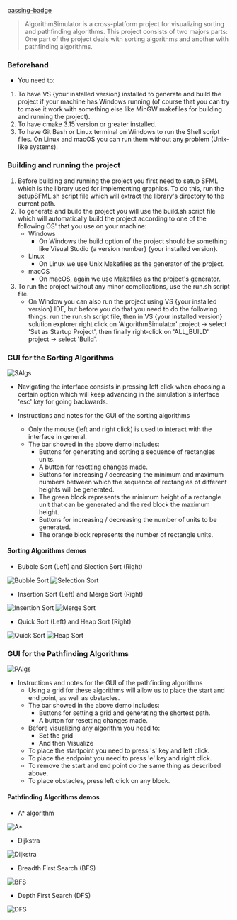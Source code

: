 [passing-badge](https://img.shields.io/badge/Visual%20Studio%2017%202022-passing-green?style=plastic&logo=appveyor)

> AlgorithmSimulator is a cross-platform project for visualizing sorting and pathfinding algorithms.
> This project consists of two majors parts: One part of the project deals with sorting algorithms and another with pathfinding algorithms.

### Beforehand

* You need to:

1. To have VS {your installed version} installed to generate and build the project if your machine has Windows running (of course that you can try to make it work with something else like MinGW makefiles for building and running the project).
2. To have cmake 3.15 version or greater installed.
3. To have Git Bash or Linux terminal on Windows to run the Shell script files. On Linux and macOS you can run them without any problem (Unix-like systems).


### Building and running the project 

1. Before building and running the project you first need to setup SFML which is the library used for implementing graphics. 
To do this, run the setupSFML.sh script file which will extract the library's directory to the current path. 
2. To generate and build the project you will use the build.sh script file which will automatically build the project according to one of the following OS' that you use on your machine:
	* Windows
		* On Windows the build option of the project should be something like Visual Studio {a version number} {your installed version}.
	* Linux 
		* On Linux we use Unix Makefiles as the generator of the project.
	* macOS
		* On macOS, again we use Makefiles as the project's generator.
3. To run the project without any minor complications, use the run.sh script file.
	* On Window you can also run the project using VS {your installed version} IDE, but before you do that you need to do the following things: run the run.sh script file, then in VS {your installed version} solution explorer right click on 'AlgorithmSimulator' project -> select 'Set as Startup Project', then finally right-click on 'ALL_BUILD' project -> select 'Build'.  

### GUI for the Sorting Algorithms

![SAlgs](/media/generalDemo.gif)

* Navigating the interface consists in pressing left click when choosing a certain option which will keep advancing in the simulation's interface 'esc' key for going backwards.

* Instructions and notes for the GUI of the sorting algorithms
	* Only the mouse (left and right click) is used to interact with the interface in general.
	* The bar showed in the above demo includes:
		* Buttons for generating and sorting a sequence of rectangles units.
		* A button for resetting changes made.
		* Buttons for increasing / decreasing the minimum and maximum numbers between which the sequence of rectangles of different heights will be generated.
		* The green block represents the minimum height of a rectangle unit that can be generated and the red block the maximum height.
		* Buttons for increasing / decreasing the number of units to be generated.
		* The orange block represents the number of rectangle units.

#### Sorting Algorithms demos

* Bubble Sort (Left) and Slection Sort (Right)
 
![Bubble Sort](/media/bubbleSortDemo.gif) ![Selection Sort](/media/selectionSortDemo.gif)

* Insertion Sort (Left) and Merge Sort (Right)

![Insertion Sort](/media/insertionSortDemo.gif) ![Merge Sort](/media/mergeSortDemo.gif)

* Quick Sort (Left) and Heap Sort (Right)

![Quick Sort](/media/quickSortDemo.gif) ![Heap Sort](/media/heapSortDemo.gif)


### GUI for the Pathfinding Algorithms

![PAlgs](/media/palgsguiDemo.gif)

* Instructions and notes for the GUI of the pathfinding algorithms
	* Using a grid for these algorithms will allow us to place the start and end point, as well as obstacles.
	* The bar showed in the above demo includes:
		* Buttons for setting a grid and generating the shortest path.
		* A button for resetting changes made.
	* Before visualizing any algorithm you need to:
		* Set the grid
		* And then Visualize
	* To place the startpoint you need to press 's' key and left click.
	* To place the endpoint you need to press 'e' key and right click.
	* To remove the start and end point do the same thing as described above.
	* To place obstacles, press left click on any block.

#### Pathfinding Algorithms demos

* A* algorithm
 
![A*](/media/astarDemo.gif)

* Dijkstra

![Dijkstra](/media/dijkDemo.gif) 

* Breadth First Search (BFS)

![BFS](/media/bfsDemo.gif)

* Depth First Search (DFS)

![DFS](/media/dfsDemo.gif)
